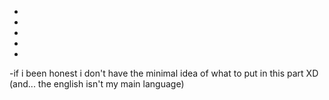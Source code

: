 -
-
-
-
-
-if i been honest i don't have the minimal idea of what to put in this part XD (and... the english isn't my main language)
